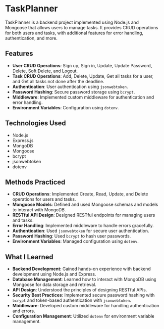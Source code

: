 # TaskPlanner

TaskPlanner is a backend project implemented using Node.js and Mongoose that allows users to manage tasks. It provides CRUD operations for both users and tasks, with additional features for error handling, authentication, and more.

## Features

- **User CRUD Operations**: Sign up, Sign in, Update, Update Password, Delete, Soft Delete, and Logout.
- **Task CRUD Operations**: Add, Delete, Update, Get all tasks for a user, and Get all tasks not done after the deadline.
- **Authentication**: User authentication using `jsonwebtoken`.
- **Password Hashing**: Secure password storage using `bcrypt`.
- **Middleware**: Implemented custom middleware for authentication and error handling.
- **Environment Variables**: Configuration using `dotenv`.

## Technologies Used

- Node.js
- Express.js
- MongoDB
- Mongoose
- bcrypt
- jsonwebtoken
- dotenv

## Methods Practiced

- **CRUD Operations**: Implemented Create, Read, Update, and Delete operations for users and tasks.
- **Mongoose Models**: Defined and used Mongoose schemas and models to interact with MongoDB.
- **RESTful API Design**: Designed RESTful endpoints for managing users and tasks.
- **Error Handling**: Implemented middleware to handle errors gracefully.
- **Authentication**: Used `jsonwebtoken` for secure user authentication.
- **Password Hashing**: Used `bcrypt` to hash user passwords.
- **Environment Variables**: Managed configuration using `dotenv`.

## What I Learned

- **Backend Development**: Gained hands-on experience with backend development using Node.js and Express.
- **Database Management**: Learned how to interact with MongoDB using Mongoose for data storage and retrieval.
- **API Design**: Understood the principles of designing RESTful APIs.
- **Security Best Practices**: Implemented secure password hashing with `bcrypt` and token-based authentication with `jsonwebtoken`.
- **Middleware**: Developed custom middleware for handling authentication and errors.
- **Configuration Management**: Utilized `dotenv` for environment variable management.
